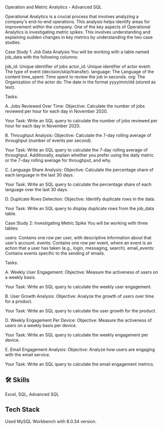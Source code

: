 
Operation and Metric Analytics - Advanced SQL

Operational Analytics is a crucial process that involves analyzing a company's end-to-end operations. This analysis helps identify areas for improvement within the company. One of the key aspects of Operational Analytics is investigating metric spikes. This involves understanding and explaining sudden changes in key metrics by understanding the two case studies.

Case Study 1: Job Data Analysis
You will be working with a table named job_data with the following columns:

job_id: Unique identifier of jobs
actor_id: Unique identifier of actor
event: The type of event (decision/skip/transfer).
language: The Language of the content
time_spent: Time spent to review the job in seconds.
org: The Organization of the actor
ds: The date in the format yyyy/mm/dd (stored as text).

Tasks:

A. Jobs Reviewed Over Time:
Objective: Calculate the number of jobs reviewed per hour for each day in November 2020.

Your Task: Write an SQL query to calculate the number of jobs reviewed per hour for each day in November 2020.

B. Throughput Analysis:
Objective: Calculate the 7-day rolling average of throughput (number of events per second).

Your Task: Write an SQL query to calculate the 7-day rolling average of throughput. Additionally, explain whether you prefer using the daily metric or the 7-day rolling average for throughput, and why.

C. Language Share Analysis:
Objective: Calculate the percentage share of each language in the last 30 days.

Your Task: Write an SQL query to calculate the percentage share of each language over the last 30 days.

D. Duplicate Rows Detection:
Objective: Identify duplicate rows in the data.

Your Task: Write an SQL query to display duplicate rows from the job_data table.

Case Study 2: Investigating Metric Spike
You will be working with three tables:

users: Contains one row per user, with descriptive information about that user’s account.
events: Contains one row per event, where an event is an action that a user has taken (e.g., login, messaging, search).
email_events: Contains events specific to the sending of emails.

Tasks:

A. Weekly User Engagement:
Objective: Measure the activeness of users on a weekly basis.

Your Task: Write an SQL query to calculate the weekly user engagement.

B. User Growth Analysis:
Objective: Analyze the growth of users over time for a product.

Your Task: Write an SQL query to calculate the user growth for the product.

D. Weekly Engagement Per Device:
Objective: Measure the activeness of users on a weekly basis per device.

Your Task: Write an SQL query to calculate the weekly engagement per device.

E. Email Engagement Analysis:
Objective: Analyze how users are engaging with the email service.

Your Task: Write an SQL query to calculate the email engagement metrics.






## 🛠 Skills
Excel, SQL, Advanced SQL


## Tech Stack

Used MySQL Workbench with 8.0.34 version.

